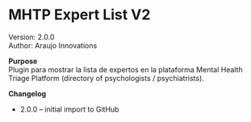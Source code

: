 # MHTP Expert List V2
Version: 2.0.0  
Author: Araujo Innovations

**Purpose**  
Plugin para mostrar la lista de expertos en la plataforma Mental Health Triage Platform (directory of psychologists / psychiatrists).

**Changelog**  
- 2.0.0 – initial import to GitHub
